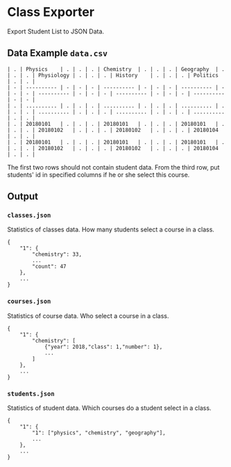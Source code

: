 # Class Exporter
Export Student List to JSON Data.

## Data Example `data.csv`

    | . | Physics    | . | . | . | Chemistry  | . | . | . | Geography  | . | . | . | Physiology | . | . | . | History    | . | . | . | Politics   | . | . |
    | - | ---------- | - | - | - | ---------- | - | - | - | ---------- | - | - | - | ---------- | - | - | - | ---------- | - | - | - | ---------- | - | - |
    | . | .......... | . | . | . | .......... | . | . | . | .......... | . | . | . | .......... | . | . | . | .......... | . | . | . | .......... | . | . |
    | . | 20180101   | . | . | . | 20180101   | . | . | . | 20180101   | . | . | . | 20180102   | . | . | . | 20180102   | . | . | . | 20180104   | . | . |
    | . | 20180101   | . | . | . | 20180101   | . | . | . | 20180101   | . | . | . | 20180102   | . | . | . | 20180102   | . | . | . | 20180104   | . | . |

The first two rows should not contain student data. From the third row, put students' id in specified columns if he or she select this course.

## Output
### `classes.json`
Statistics of classes data. How many students select a course in a class.

```
{
    "1": {
        "chemistry": 33,
        ...
        "count": 47
    },
    ...
}
```

### `courses.json`
Statistics of course data. Who select a course in a class.

```
{
    "1": {
        "chemistry": [
            {"year": 2018,"class": 1,"number": 1},
            ...
        ]
    },
    ...
}
```

### `students.json`
Statistics of student data. Which courses do a student select in a class.

```
{
    "1": {
        "1": ["physics", "chemistry", "geography"],
        ...
    },
    ...
}
```
